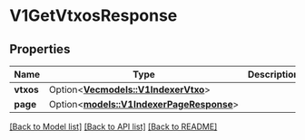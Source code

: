 # V1GetVtxosResponse

## Properties

| Name      | Type                                                                  | Description | Notes      |
| --------- | --------------------------------------------------------------------- | ----------- | ---------- |
| **vtxos** | Option<[**Vec<models::V1IndexerVtxo>**](v1IndexerVtxo.md)>            |             | [optional] |
| **page**  | Option<[**models::V1IndexerPageResponse**](v1IndexerPageResponse.md)> |             | [optional] |

[[Back to Model list]](../README.md#documentation-for-models) [[Back to API list]](../README.md#documentation-for-api-endpoints) [[Back to README]](../README.md)
